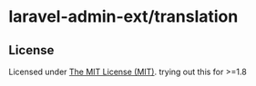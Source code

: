 laravel-admin-ext/translation
=============================

License
------------
Licensed under [The MIT License (MIT)](LICENSE).
trying out this for >=1.8
